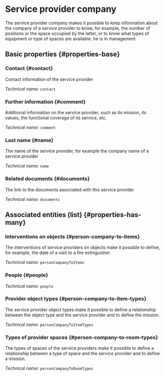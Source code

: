 # Service provider company
<!--- THIS FILE IS GENERATED PLEASE DO NOT EDIT IT DIRECTLY --->

The service provider company makes it possible to keep information about the company of a service provider to know, for example, the number of positions or the space occupied by the latter, or to know what types of equipment or type of spaces are available. he is in management

## Basic properties {#properties-base}

### Contact {#contact}

Contact information of the service provider

*Technical name:* ```contact```

### Further information {#comment}

Additional information on the service provider, such as its mission, its values, the functional coverage of its service, etc.

*Technical name:* ```comment```

### Last name {#name}

The name of the service provider, for example the company name of a service provider

*Technical name:* ```name```

### Related documents {#documents}

The link to the documents associated with this service provider

*Technical name:* ```documents```




## Associated entities (list) {#properties-has-many}

### Interventions on objects {#person-company-to-items}

The interventions of service providers on objects make it possible to define, for example, the date of a visit to a fire extinguisher

*Technical name:* ```personCompanyToItems```

### People {#people}



*Technical name:* ```people```

### Provider object types {#person-company-to-item-types}

The service provider object types make it possible to define a relationship between the object type and the service provider and to define the mission.

*Technical name:* ```personCompanyToItemTypes```

### Types of provider spaces {#person-company-to-room-types}

The types of spaces of the service providers make it possible to define a relationship between a type of space and the service provider and to define a mission.

*Technical name:* ```personCompanyToRoomTypes```





